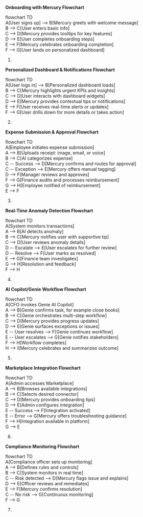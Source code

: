 **Onboarding with Mercury Flowchart**

 flowchart TD  
    A\[User signs up\] \--\> B\[Mercury greets with welcome message\]  
    B \--\> C\[User enters basic info\]  
    C \--\> D\[Mercury provides tooltips for key features\]  
    D \--\> E\[User completes onboarding steps\]  
    E \--\> F\[Mercury celebrates onboarding completion\]  
    F \--\> G\[User lands on personalized dashboard\]

1. 

**Personalized Dashboard & Notifications Flowchart**

 flowchart TD  
    A\[User logs in\] \--\> B\[Personalized dashboard loads\]  
    B \--\> C\[Mercury highlights urgent KPIs and insights\]  
    C \--\> D\[User interacts with dashboard widgets\]  
    D \--\> E\[Mercury provides contextual tips or notifications\]  
    E \--\> F\[User receives real-time alerts or updates\]  
    F \--\> G\[User drills down for more details or takes action\]

2. 

**Expense Submission & Approval Flowchart**

 flowchart TD  
    A\[Employee initiates expense submission\]  
    A \--\> B\[Uploads receipt: image, email, or voice\]  
    B \--\> C\[AI categorizes expense\]  
    C \-- Success \--\> D\[Mercury confirms and routes for approval\]  
    C \-- Exception \--\> E\[Mercury offers manual tagging\]  
    D \--\> F\[Manager reviews and approves\]  
    F \--\> G\[Finance audits and processes reimbursement\]  
    G \--\> H\[Employee notified of reimbursement\]  
    E \--\> F

3. 

**Real-Time Anomaly Detection Flowchart**

 flowchart TD  
    A\[System monitors transactions\]  
    A \--\> B\[AI detects anomaly\]  
    B \--\> C\[Mercury notifies user with supportive tip\]  
    C \--\> D\[User reviews anomaly details\]  
    D \-- Escalate \--\> E\[User escalates for further review\]  
    D \-- Resolve \--\> F\[User marks as resolved\]  
    E \--\> G\[Finance team investigates\]  
    G \--\> H\[Resolution and feedback\]  
    F \--\> H

4. 

**AI Copilot/Genie Workflow Flowchart**

 flowchart TD  
    A\[CFO invokes Genie AI Copilot\]  
    A \--\> B\[Genie confirms task, for example close books\]  
    B \--\> C\[Genie orchestrates multi-step workflow\]  
    C \--\> D\[Mercury provides progress updates\]  
    D \--\> E\[Genie surfaces exceptions or issues\]  
    E \-- User resolves \--\> F\[Genie continues workflow\]  
    E \-- User escalates \--\> G\[Genie notifies stakeholders\]  
    F \--\> H\[Workflow completes\]  
    H \--\> I\[Mercury celebrates and summarizes outcome\]

5. 

**Marketplace Integration Flowchart**

 flowchart TD  
    A\[Admin accesses Marketplace\]  
    A \--\> B\[Browses available integrations\]  
    B \--\> C\[Selects desired connector\]  
    C \--\> D\[Mercury provides onboarding tips\]  
    D \--\> E\[Admin configures integration\]  
    E \-- Success \--\> F\[Integration activated\]  
    E \-- Error \--\> G\[Mercury offers troubleshooting guidance\]  
    F \--\> H\[Integration available in platform\]  
    G \--\> E

6. 

**Compliance Monitoring Flowchart**

 flowchart TD  
    A\[Compliance officer sets up monitoring\]  
    A \--\> B\[Defines rules and controls\]  
    B \--\> C\[System monitors in real time\]  
    C \-- Risk detected \--\> D\[Mercury flags issue and explains\]  
    D \--\> E\[Officer reviews and remediates\]  
    E \--\> F\[Mercury confirms resolution\]  
    C \-- No risk \--\> G\[Continuous monitoring\]  
    F \--\> G

7. 


